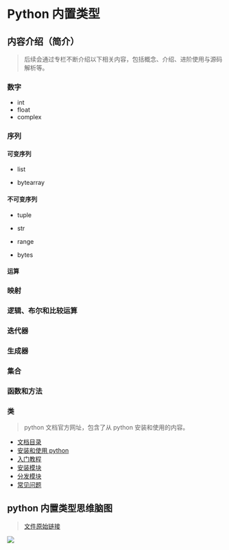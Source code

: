 # Python 内置类型

## 内容介绍（简介）

> 后续会通过专栏不断介绍以下相关内容，包括概念、介绍、进阶使用与源码解析等。

### 数字
- int 
- float
- complex


### 序列

#### 可变序列

- list

- bytearray

#### 不可变序列

- tuple

- str

- range

- bytes

#### 运算

### 映射
### 逻辑、布尔和比较运算
### 迭代器
### 生成器
### 集合
### 函数和方法
### 类

> python 文档官方网址，包含了从 python 安装和使用的内容。

- [文档目录](https://docs.python.org/zh-cn/3/)
- [安装和使用 python](https://docs.python.org/zh-cn/3/using/index.html)
- [入门教程](https://docs.python.org/zh-cn/3/tutorial/index.html)
- [安装模块](https://docs.python.org/zh-cn/3/installing/index.html)
- [分发模块](https://docs.python.org/zh-cn/3/distributing/index.html)
- [常见问题](https://docs.python.org/zh-cn/3/faq/index.html)


## python 内置类型思维脑图 

> [文件原始链接](https://www.processon.com/view/link/5dbfd58ce4b0ea86c4204af9)

![](https://images.xiaozhuanlan.com/photo/2019/faccf15788d8bd4d77834fc14689e1a0.png)